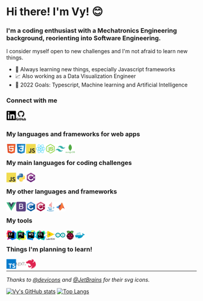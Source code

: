 # Hi there! I'm Vy! :blush:
### I'm a coding enthusiast with a Mechatronics Engineering background, reorienting into Software Engineering. 

I consider myself open to new challenges and I'm not afraid to learn new things.

- :notebook_with_decorative_cover: Always learning new things, especially Javascript frameworks
- :chart_with_upwards_trend: Also working as a Data Visualization Engineer
- :robot: 2022 Goals: Typescript, Machine learning and Artificial Intelligence

### Connect with me
<a href="https://github.com/dngthanhvy"><img src="https://raw.githubusercontent.com/devicons/devicon/9f4f5cdb393299a81125eb5127929ea7bfe42889/icons/github/github-original-wordmark.svg" alt="github" width="26px"/></a>&nbsp;
<a href="https://www.linkedin.com/in/thanhvduong/"><img src="https://raw.githubusercontent.com/devicons/devicon/9f4f5cdb393299a81125eb5127929ea7bfe42889/icons/linkedin/linkedin-plain.svg" alt="linkedin" width="26px" align="left"/></a>&nbsp;

### My languages and frameworks for web apps
<span><img src="https://raw.githubusercontent.com/devicons/devicon/9f4f5cdb393299a81125eb5127929ea7bfe42889/icons/html5/html5-original.svg" alt="html5" width="26px" align="left"/></span>&nbsp;
<span><img src="https://raw.githubusercontent.com/devicons/devicon/9f4f5cdb393299a81125eb5127929ea7bfe42889/icons/css3/css3-original.svg" alt="css3" width="26px" align="left"/></span>&nbsp;
<span><img src="https://raw.githubusercontent.com/devicons/devicon/9f4f5cdb393299a81125eb5127929ea7bfe42889/icons/javascript/javascript-original.svg" alt="javascript" width="26px" align="left"/></span>&nbsp;
<span><img src="https://raw.githubusercontent.com/devicons/devicon/9f4f5cdb393299a81125eb5127929ea7bfe42889/icons/react/react-original.svg" alt="reactjs" width="26px" align="left"/></span>&nbsp;
<span><img src="https://raw.githubusercontent.com/devicons/devicon/9f4f5cdb393299a81125eb5127929ea7bfe42889/icons/nodejs/nodejs-original.svg" alt="nodejs" width="26px" align="left"/></span>&nbsp;
<img src="https://raw.githubusercontent.com/devicons/devicon/00f02ef57fb7601fd1ddcc2fe6fe670fef3ae3e4/icons/tailwindcss/tailwindcss-plain.svg" alt="tailwindcss" width="26px" align="left"/></a>&nbsp;
<span><img src="https://raw.githubusercontent.com/devicons/devicon/9f4f5cdb393299a81125eb5127929ea7bfe42889/icons/mongodb/mongodb-plain-wordmark.svg" alt="mongodb" width="26px" align="left"/></span>&nbsp;

### My main languages for coding challenges
<span><img src="https://raw.githubusercontent.com/devicons/devicon/9f4f5cdb393299a81125eb5127929ea7bfe42889/icons/javascript/javascript-original.svg" alt="javascript" width="26px" align="left"/></span>&nbsp;
<span><img src="https://raw.githubusercontent.com/devicons/devicon/9f4f5cdb393299a81125eb5127929ea7bfe42889/icons/python/python-original.svg" alt="python" width="26px" align="left"/></span>&nbsp;
<span><img src="https://raw.githubusercontent.com/devicons/devicon/9f4f5cdb393299a81125eb5127929ea7bfe42889/icons/csharp/csharp-original.svg" alt="cs" width="26px" align="left"/></span>&nbsp;

### My other languages and frameworks
<span><img src="https://raw.githubusercontent.com/devicons/devicon/9f4f5cdb393299a81125eb5127929ea7bfe42889/icons/vuejs/vuejs-original.svg" alt="vuejs" width="26px" align="left"/></span>&nbsp;
<span><img src="https://raw.githubusercontent.com/devicons/devicon/9f4f5cdb393299a81125eb5127929ea7bfe42889/icons/bootstrap/bootstrap-plain.svg" alt="bootstrap" width="26px" align="left"/></span>&nbsp;
<span><img src="https://raw.githubusercontent.com/devicons/devicon/9f4f5cdb393299a81125eb5127929ea7bfe42889/icons/c/c-original.svg" alt="c" width="26px" align="left"/></span>&nbsp;
<span><img src="https://raw.githubusercontent.com/devicons/devicon/9f4f5cdb393299a81125eb5127929ea7bfe42889/icons/cplusplus/cplusplus-original.svg" alt="cpp" width="26px" align="left"/></span>&nbsp;
<span><img src="https://raw.githubusercontent.com/devicons/devicon/9f4f5cdb393299a81125eb5127929ea7bfe42889/icons/java/java-original.svg" alt="java" width="26px" align="left"/></span>&nbsp;
<span><img src="https://raw.githubusercontent.com/devicons/devicon/9f4f5cdb393299a81125eb5127929ea7bfe42889/icons/matlab/matlab-original.svg" alt="matlab" width="26px" align="left"/></span>&nbsp;

### My tools
<span><img src="https://raw.githubusercontent.com/JetBrains/logos/685c217e547effa8ceb091e5e1a6c4ff283731cf/web/intellij-idea/intellij-idea.svg" alt="intellij" width="26px" align="left"/></span>&nbsp;
<span><img src="https://raw.githubusercontent.com/JetBrains/logos/685c217e547effa8ceb091e5e1a6c4ff283731cf/web/pycharm/pycharm.svg" alt="pycharm" width="26px" align="left"/></span>&nbsp;
<span><img src="https://raw.githubusercontent.com/JetBrains/logos/685c217e547effa8ceb091e5e1a6c4ff283731cf/web/webstorm/webstorm.svg" alt="webstorm" width="26px" align="left"/></span>&nbsp;
<span><img src="https://raw.githubusercontent.com/JetBrains/logos/685c217e547effa8ceb091e5e1a6c4ff283731cf/web/clion/clion.svg" alt="clion" width="26px" align="left"/></span>&nbsp;
<span><img src="https://raw.githubusercontent.com/devicons/devicon/9f4f5cdb393299a81125eb5127929ea7bfe42889/icons/labview/labview-original-wordmark.svg" alt="labview" width="26px" align="left"/></span>&nbsp;
<span><img src="https://raw.githubusercontent.com/devicons/devicon/9f4f5cdb393299a81125eb5127929ea7bfe42889/icons/arduino/arduino-original.svg" alt="arduino" width="26px" align="left"/></span>&nbsp;
<span><img src="https://raw.githubusercontent.com/devicons/devicon/9f4f5cdb393299a81125eb5127929ea7bfe42889/icons/raspberrypi/raspberrypi-original.svg" alt="raspberrypi" width="26px" align="left"/></span>&nbsp;
<span><img src="https://raw.githubusercontent.com/devicons/devicon/9f4f5cdb393299a81125eb5127929ea7bfe42889/icons/docker/docker-plain.svg" alt="docker" width="26px" align="left"/></span>&nbsp;

### Things I'm planning to learn!
<span><img src="https://raw.githubusercontent.com/devicons/devicon/9f4f5cdb393299a81125eb5127929ea7bfe42889/icons/typescript/typescript-original.svg" alt="typescript" width="26px" align="left"/></span>&nbsp;
<span><img src="https://raw.githubusercontent.com/devicons/devicon/9f4f5cdb393299a81125eb5127929ea7bfe42889/icons/nextjs/nextjs-original-wordmark.svg" alt="nextjs" width="26px" align="left"/></span>&nbsp;
<span><img src="https://raw.githubusercontent.com/devicons/devicon/9f4f5cdb393299a81125eb5127929ea7bfe42889/icons/nestjs/nestjs-plain.svg" alt="nestjs" width="26px" align="left"/></span>&nbsp;

<hr>

*Thanks to [@devicons](https://github.com/devicons/devicon/tree/master/icons) and [@JetBrains](https://github.com/JetBrains/logos/tree/master/web) for their svg icons.*

[![Vy's GitHub stats](https://github-readme-stats.vercel.app/api?username=dngthanhvy&count_private=true&show_icons=true)](https://github.com/anuraghazra/github-readme-stats)
[![Top Langs](https://github-readme-stats.vercel.app/api/top-langs/?username=dngthanhvy&layout=compact)](https://github.com/anuraghazra/github-readme-stats)
